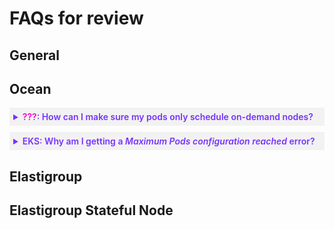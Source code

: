 <meta name="robots" content="noindex">

# FAQs for review

<!---------------------------------- <details style="background:#f2f2f2; padding:6px; margin:10px 0px 0px 0px">
   <summary markdown="span" style="color:#7632FE; font-weight:600" id="xxxx">?</summary>

  <div style="padding-left:16px">

   text
   
 </div>

 </details>
 ---------------------------------->

<!----------------------------------where to put these?---------------------------------->

<!--## Where do these go?
 
<!----------------------------------general---------------------------------->

## General


<!----------------------------------ocean---------------------------------->

## Ocean
 


<details style="background:#f2f2f2; padding:6px; margin:10px 0px 0px 0px">
   <summary markdown="span" style="color:#7632FE; font-weight:600" id="oceanpodod"><font color="#FC01CC">???</font>: How can I make sure my pods only schedule on-demand nodes?</summary>

  <div style="padding-left:16px">

   You can use taints, tolerations, and node selectors to make sure that only pods with the on-demand lifecycle label are scheduled on on-demand nodes. Pods that don't have this label cannot be scheduled on these nodes. Taints and tolerations work together to make sure pods are scheduled on the right nodes.

   Use taints and tolerations in a virtual node group to create an on-demand virtual node group that includes all your on-demand instances. If the virtual node group has a taint, only pods with a matching tolerance will be scheduled for this virtual node group. If your virtual node group has a taint, only pods with a matching toleration are scheduled for this virtual node group. For example, you can create a virtual node group with only on-demand pods.

* **Virtual node group with only on-demand instances**

   * Make sure your [pod has the tolerations](https://kubernetes.io/docs/concepts/scheduling-eviction/taint-and-toleration/) set to:

     <pre><code>tolerations:
      - key: "key"
        operator: "Equal"
        value: "value"
        effect: "NoSchedule"</code></pre>
  
      If the <b>operator</b> is `Exists`, the launch specification needs to be `null`.  

   * Configure a [node selector](https://kubernetes.io/docs/concepts/scheduling-eviction/assign-pod-node/) with the on-demand [lifecycle label](ocean/features/labels-and-taints?id=spotinstionode-lifecycle). Adding the on-demand label means that this pod will only have on-demand instances.

     <details>
     <summary markdown="span">Sample deployment with node selector set to <i>od</i></summary>

     <pre><code>apiVersion: apps/v1
     kind: Deployment
     metadata:
       name: nginx-deployment
       labels:
         app: nginx
     spec:
       replicas: 3
       selector:
         matchLabels:
           app: nginx
       template:
         metadata:
           labels:
             app: nginx
         spec:
           containers:
           - name: nginx
             image: nginx:1.14.2
             ports:
             - containerPort: 80
           tolerations:
           - key: "key"
             operator: "Equal"
             value: "value"
             effect: "NoSchedule"
           nodeSelector:
             spotinst.io/node-lifecycle: od</code></pre>

      </details>

* **Schedule a specific pod on an on-demand instance**

    <ol style="list-style-type: lower-alpha;">
      <li>Configure a 
         <a href="kubernetes.io/docs/concepts/scheduling-eviction/assign-pod-node/">node selector</a> with 
         <a href="ocean/features/labels-and-taints">labels</a>.</li>
      <li>Go to the cluster in the Spot console and click <b>Actions</b> > <b>Edit Configuration</b> > <b>Compute</b>.</li>
      <li>Set the <b>Spot %</b> to <i>0</i>. This means that all nodes in this virtual node group will be on-demand.<font color="#FC01CC"> I can't find the spot % in ocean clusters, is it still there?</font></li>
   </ol>

* **Custom launch specifications with labels**
  
  In the Spot console, [configure Ocean custom launch specifications](ocean/tutorials/migrate-existing-egs-ekskops?id=step-2-configure-ocean-custom-launch-specifications).

   If there are several launch specifications configured in the cluster, you should add a custom label to the specific launch specification, as well as to the pod. The reason another custom label should be added is that only tolerations configured on the pod will not trigger a scale-up from the dedicated launch specification.

   If you want to run only a specific workload on the nodes launched from the launch specification, adjust the node selector to the dedicated node selector of the workload. For example, if you use launch specification for GPU instance and only want pods with a dedicated node selector to run on the node, adjust the node selector to the dedicated one.
 </div>

 </details>

 
 <details style="background:#f2f2f2; padding:6px; margin:10px 0px 0px 0px">
   <summary markdown="span" style="color:#7632FE; font-weight:600" id="oceanmaxpods">EKS: Why am I getting a <i>Maximum Pods configuration reached</i> error?</summary>

  <div style="padding-left:16px">

   If you get a `Maximum Pods configuration reached` message for a node in the console:
   * It usually means that you reached the EKS [maximum pod limit](https://github.com/awslabs/amazon-eks-ami/blob/main/templates/shared/runtime/eni-max-pods.txt). For example, the EKS maximum pod limitation for <i>r4.large</i> is 29.
     
     You can [increase the EKS maximum pods](https://aws.amazon.com/blogs/containers/amazon-vpc-cni-increases-pods-per-node-limits/) in AWS. You can see more information about the number of pods per EKS instance on [Stack Overflow](https://stackoverflow.com/questions/57970896/pod-limit-on-node-aws-eks#:~:text=For%20t3.,22%20pods%20in%20your%20cluster).
     
   * If the node has fewer pods than the EKS maximum pod limit, then check if the **max-pods** limit is set at the user data level in the Ocean configuration.

     Increase this limit for the user data in Ocean:

      <ol style="list-style-type: lower-alpha;">
      <li>Go to the cluster in the Spot console and click <b>Actions</b> > <b>Edit Configuration</b> > <b>Compute</b>.</li>
      <li>In <b>User Data (Startup Script)</b>, increase the max-pods limit.</li>
      <li><a href="ocean/features/roll-gen">Roll the cluster</a>.</li>
   </ol>
   
   If you continue to get this error, [roll the cluster](ocean/features/roll-gen) again and disable [Respect Pod Disruption Budget (PDB)](ocean/features/roll-gen?id=respect-pod-disruption-budget). You can also manually terminate the node.
   
 </div>

 </details>



<!----------------------------------elastigroup---------------------------------->
## Elastigroup



<!----------------------------------elastigroup stateful node---------------------------------->

## Elastigroup Stateful Node

